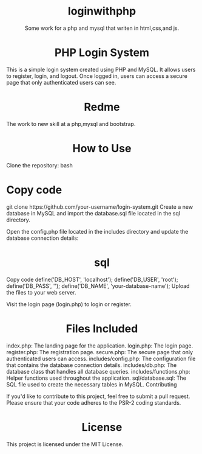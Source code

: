<h1 align="center" > loginwithphp</h1>
<p align="center" >Some work for a php and mysql that writen in html,css,and js.</p>
<h1 align="center" >PHP Login System</h1>
This is a simple login system created using PHP and MySQL. It allows users to register, login, and logout. Once logged in, users can access a secure page that only authenticated users can see.

<h1 align="center" >Redme</h1>
The work to new skill at a php,mysql and bootstrap.



<h1 align="center" >How to Use</h1>

Clone the repository:
bash
<h1 align="left" >Copy code</h1>
git clone https://github.com/your-username/login-system.git
Create a new database in MySQL and import the database.sql file located in the sql directory.

Open the config.php file located in the includes directory and update the database connection details:

<h1 align="center" >sql</h1>
Copy code
define('DB_HOST', 'localhost');
define('DB_USER', 'root');
define('DB_PASS', '');
define('DB_NAME', 'your-database-name');
Upload the files to your web server.

Visit the login page (login.php) to login or register.

<h1 align="center" >Files Included</h1>

index.php: The landing page for the application.
login.php: The login page.
register.php: The registration page.
secure.php: The secure page that only authenticated users can access.
includes/config.php: The configuration file that contains the database connection details.
includes/db.php: The database class that handles all database queries.
includes/functions.php: Helper functions used throughout the application.
sql/database.sql: The SQL file used to create the necessary tables in MySQL.
Contributing

If you'd like to contribute to this project, feel free to submit a pull request. Please ensure that your code adheres to the PSR-2 coding standards.

<h1 align="center" >License</h1>

This project is licensed under the MIT License.
